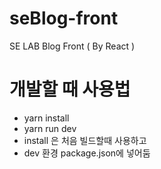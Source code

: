 # seBlog-front
SE LAB Blog Front ( By React )


# 개발할 때 사용법

- yarn install
- yarn run dev
- install 은 처음 빌드할때 사용하고
- dev 환경 package.json에 넣어둠
